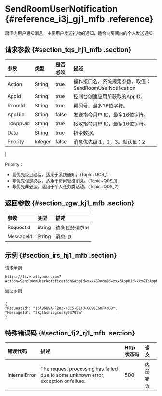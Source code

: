 # SendRoomUserNotification {#reference_i3j_gj1_mfb .reference}

房间内用户通知消息，主要用户发送礼物的通知，适合向房间内的个人发送通知。

## 请求参数 {#section_tqs_hj1_mfb .section}

|参数|类型|是否必须|描述|
|:-|:-|:---|:-|
|Action|String|true|操作接口名，系统规定参数，取值：SendRoomUserNotification|
|AppId|String|true|控制台创建应用所获取的AppID。|
|RoomId|String|true|房间号，最多16位字符。|
|AppUid|String|false|发送指令用户 ID，最多16位字符。|
|ToAppUid|String|true|接收指令用户 ID，最多16位字符。|
|Data|String|true|指令数据。|
|Priority|Integer|false|消息优先级 1，2，3。默认值：2

|

Priority：

-   高优先级且必达，适用于系统通知。\(Topic+QOS\_1\)
-   非优先但是必达，适用于房间管控消息。\(Topic+QOS\_1\)
-   非优先非必达，适用于个人任务类活动。\(Topic+QOS\_2\)

## 返回参数 {#section_zgw_kj1_mfb .section}

|参数|类型|描述|
|:-|:-|:-|
|RequestId|String|该条任务请求Id|
|MessageId​|String|消息 ID|

## 示例 {#section_irs_hj1_mfb .section}

请求示例

```
https://live.aliyuncs.com?Action=SendRoomUserNotification&AppId=xxxx&RoomId=xxx&AppUid=xxx&ToAppUid=xxx&Data=xxx&Priority=xxx
```

返回示例

```

{
"RequestId": "16A96B9A-F203-4EC5-8E43-CB92E68F4CD8",
"MessageId": "fkglhshiogsos8y93793w"
}
```

## 特殊错误码 {#section_fj2_rj1_mfb .section}

|错误代码|描述|Http 状态码|语义|
|:---|:-|:-------|:-|
|InternalError|The request processing has failed due to some unknown error, exception or failure.|500|内部错误|


